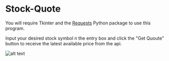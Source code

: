 # Stock-Quote

You will require Tkinter and the [Requests](https://pypi.org/project/requests/) Python package to use this program.

Input your desired stock symbol n the entry box and click the "Get Quoute" button to receive the latest available price from the api.

![alt text](https://github.com/nn005/Stock-Quote/blob/roo/image.jpg?raw=true)

